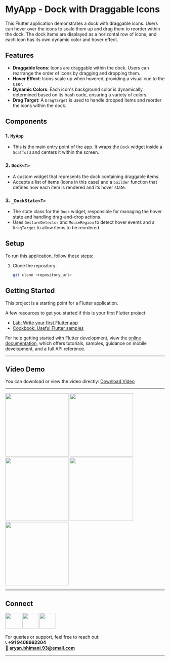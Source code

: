 # MyApp - Dock with Draggable Icons

This Flutter application demonstrates a dock with draggable icons. Users can hover over the icons to scale them up and drag them to reorder within the dock. The dock items are displayed as a horizontal row of icons, and each icon has its own dynamic color and hover effect.

## Features
- **Draggable Icons**: Icons are draggable within the dock. Users can rearrange the order of icons by dragging and dropping them.
- **Hover Effect**: Icons scale up when hovered, providing a visual cue to the user.
- **Dynamic Colors**: Each icon's background color is dynamically determined based on its hash code, ensuring a variety of colors.
- **Drag Target**: A `DragTarget` is used to handle dropped items and reorder the icons within the dock.

## Components
### 1. `MyApp`
   - This is the main entry point of the app. It wraps the `Dock` widget inside a `Scaffold` and centers it within the screen.

### 2. `Dock<T>`
   - A custom widget that represents the dock containing draggable items.
   - Accepts a list of items (icons in this case) and a `builder` function that defines how each item is rendered and its hover state.

### 3. `_DockState<T>`
   - The state class for the `Dock` widget, responsible for managing the hover state and handling drag-and-drop actions.
   - Uses `GestureDetector` and `MouseRegion` to detect hover events and a `DragTarget` to allow items to be reordered.

## Setup
To run this application, follow these steps:

1. Clone the repository:
   ```bash
   git clone <repository_url>


## Getting Started

This project is a starting point for a Flutter application.

A few resources to get you started if this is your first Flutter project:

- [Lab: Write your first Flutter app](https://docs.flutter.dev/get-started/codelab)
- [Cookbook: Useful Flutter samples](https://docs.flutter.dev/cookbook)

For help getting started with Flutter development, view the
[online documentation](https://docs.flutter.dev/), which offers tutorials,
samples, guidance on mobile development, and a full API reference.

---

## Video Demo
You can download or view the video directly:
[Download Video](assets/images%20new/2025-01-09.webm)


---

<a><img src="assets/images new/1.png" width="200" /></a>
<a><img src="assets/images new/2.png" width="200" /></a>
<a><img src="assets/images new/3.png" width="200" /></a>
<a><img src="assets/images new/4.png" width="200" /></a>
<a><img src="assets/images new/5.png" width="200" /></a>

---

## Connect

<a href="https://dev-aryanbhimani.pantheonsite.io/" target="_blank"><img src="assets/portfolio.png" width="50" ></a>
<a href="https://www.linkedin.com/in/aryanbhimani/" target="_blank"><img src="assets/linkedin.png" width="50"></a>
<a href="https://x.com/aryan46022" target="_blank"><img src="assets/twitter.png" width="50"></a> 

For queries or support, feel free to reach out:  
📞 **+91 9408962204**  
📧 **aryan.bhimani.93@email.com**

---